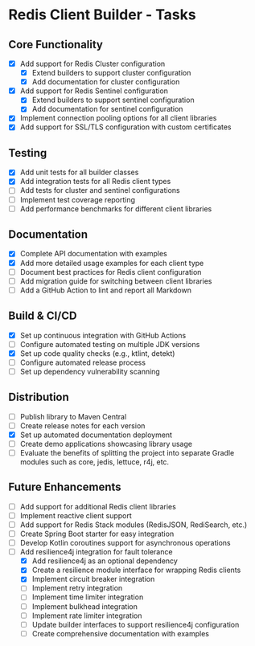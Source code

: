 # Redis Client Builder - Tasks

## Core Functionality
- [x] Add support for Redis Cluster configuration
  - [x] Extend builders to support cluster configuration
  - [x] Add documentation for cluster configuration
- [x] Add support for Redis Sentinel configuration
  - [x] Extend builders to support sentinel configuration
  - [x] Add documentation for sentinel configuration
- [x] Implement connection pooling options for all client libraries
- [x] Add support for SSL/TLS configuration with custom certificates

## Testing
- [x] Add unit tests for all builder classes
- [x] Add integration tests for all Redis client types
- [ ] Add tests for cluster and sentinel configurations
- [ ] Implement test coverage reporting
- [ ] Add performance benchmarks for different client libraries

## Documentation
- [x] Complete API documentation with examples
- [x] Add more detailed usage examples for each client type
- [ ] Document best practices for Redis client configuration
- [ ] Add migration guide for switching between client libraries
- [ ] Add a GitHub Action to lint and report all Markdown

## Build & CI/CD
- [x] Set up continuous integration with GitHub Actions
- [ ] Configure automated testing on multiple JDK versions
- [x] Set up code quality checks (e.g., ktlint, detekt)
- [ ] Configure automated release process
- [ ] Set up dependency vulnerability scanning

## Distribution
- [ ] Publish library to Maven Central
- [ ] Create release notes for each version
- [x] Set up automated documentation deployment
- [ ] Create demo applications showcasing library usage
- [ ] Evaluate the benefits of splitting the project into separate Gradle modules such as core, jedis, lettuce, r4j, etc.

## Future Enhancements
- [ ] Add support for additional Redis client libraries
- [ ] Implement reactive client support
- [ ] Add support for Redis Stack modules (RedisJSON, RediSearch, etc.)
- [ ] Create Spring Boot starter for easy integration
- [ ] Develop Kotlin coroutines support for asynchronous operations
- [ ] Add resilience4j integration for fault tolerance
  - [x] Add resilience4j as an optional dependency
  - [x] Create a resilience module interface for wrapping Redis clients
  - [x] Implement circuit breaker integration
  - [ ] Implement retry integration
  - [ ] Implement time limiter integration
  - [ ] Implement bulkhead integration
  - [ ] Implement rate limiter integration
  - [ ] Update builder interfaces to support resilience4j configuration
  - [ ] Create comprehensive documentation with examples
